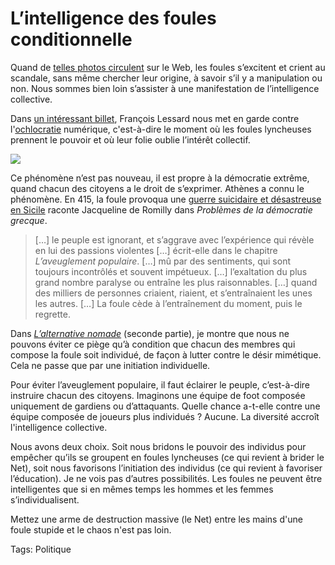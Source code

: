 # L’intelligence des foules conditionnelle

Quand de [telles photos circulent](http://images.google.fr/images?um=1&hl=fr&client=firefox-a&hs=z3e&rlz=1R1GGGL_fr&tbs=isch%3A1&sa=1&q=Medvedev+drunk+G8&btnG=Rechercher&aq=f&oq=&start=0) sur le Web, les foules s’excitent et crient au scandale, sans même chercher leur origine, à savoir s’il y a manipulation ou non. Nous sommes bien loin s’assister à une manifestation de l’intelligence collective.

Dans [un intéressant billet](http://deuxsecondes.blogspot.com/2010/03/de-lochlocratie-numerique.html), François Lessard nous met en garde contre l'[ochlocratie](http://fr.wikipedia.org/wiki/Ochlocratie) numérique, c'est-à-dire le moment où les foules lyncheuses prennent le pouvoir et où leur folie oublie l’intérêt collectif.

![](https://tcrouzet.com/images_tc/2010/03/g81-449x351.jpg)

Ce phénomène n’est pas nouveau, il est propre à la démocratie extrême, quand chacun des citoyens a le droit de s’exprimer. Athènes a connu le phénomène. En 415, la foule provoqua une [guerre suicidaire et désastreuse en Sicile](http://fr.wikipedia.org/wiki/Exp%C3%A9dition_de_Sicile) raconte Jacqueline de Romilly dans *Problèmes de la démocratie grecque*.

> \[…\] le peuple est ignorant, et s’aggrave avec l’expérience qui révèle en lui des passions violentes \[…\] écrit-elle dans le chapitre *L’aveuglement populaire*. \[…\] mû par des sentiments, qui sont toujours incontrôlés et souvent impétueux. \[…\] l’exaltation du plus grand nombre paralyse ou entraîne les plus raisonnables. \[…\] quand des milliers de personnes criaient, riaient, et s’entraînaient les unes les autres. \[…\] La foule cède à l’entraînement du moment, puis le regrette.

Dans [*L’alternative nomade*](/alternative-nomade/) (seconde partie), je montre que nous ne pouvons éviter ce piège qu’à condition que chacun des membres qui compose la foule soit individué, de façon à lutter contre le désir mimétique. Cela ne passe que par une initiation individuelle.

Pour éviter l’aveuglement populaire, il faut éclairer le peuple, c’est-à-dire instruire chacun des citoyens. Imaginons une équipe de foot composée uniquement de gardiens ou d’attaquants. Quelle chance a-t-elle contre une équipe composée de joueurs plus individués ? Aucune. La diversité accroît l'intelligence collective.

Nous avons deux choix. Soit nous bridons le pouvoir des individus pour empêcher qu’ils se groupent en foules lyncheuses (ce qui revient à brider le Net), soit nous favorisons l’initiation des individus (ce qui revient à favoriser l’éducation). Je ne vois pas d’autres possibilités. Les foules ne peuvent être intelligentes que si en mêmes temps les hommes et les femmes s’individualisent.

Mettez une arme de destruction massive (le Net) entre les mains d'une foule stupide et le chaos n'est pas loin.

Tags: Politique